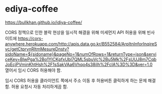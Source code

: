 # ediya-coffee

https://bullkhan.github.io/idiya-coffee/


CORS 정책으로 인한 블락 현상을 일시적 해결을 위해
미세먼지 API 허용을 위해 빈사이트에
https://cors-anywhere.herokuapp.com/http://apis.data.go.kr/B552584/ArpltnInforInqireSvc/getCtprvnRltmMesureDnsty?sidoName=${sidoname}&pageNo=1&numOfRows=1&returnType=json&serviceKey=BlwPga%2Bo1YICKpfxUbl7QML5sbuVc%2Bu5Mk%2FsUUJ8m7CqbJoEcjPVminKhtHsh%2F1sSakVAa6Vhqo4s38iIh%2FcIA%3D%3D&ver=1.0
열어서 임시 CORS 허용해야 함.


임시 CORS 허용을 클라이언트 쪽에서 주소 이동 후 허용버튼 클릭하게 하는 문제 해결함.
허용 요청시 자동 처리하게끔 함.
